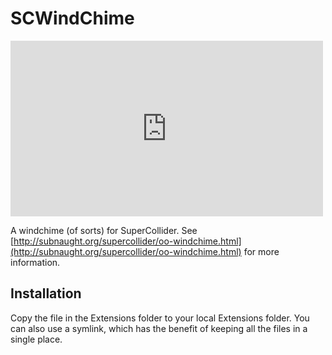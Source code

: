 # SCWindChime

<iframe src="https://player.vimeo.com/video/125088407?title=0&byline=0&portrait=0" width="500" height="281" frameborder="0" webkitallowfullscreen mozallowfullscreen allowfullscreen></iframe>

A windchime (of sorts) for SuperCollider. See [http://subnaught.org/supercollider/oo-windchime.html](http://subnaught.org/supercollider/oo-windchime.html) for more information.

## Installation

Copy the file in the Extensions folder to your local Extensions folder. You can also use a symlink, which has the benefit of keeping all the files in a single place.
